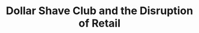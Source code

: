 ---
layout: blog
publisher: Medium
originalurl: https://medium.com/@tylertate/the-dollar-shave-club-acquisition-and-the-disruption-of-retail-9fb78c582876
title: "Dollar Shave Club and the Disruption of Retail"
snippet: "Yesterday it came out that Unilever is acquiring Dollar Shave Club (DSC) for $1 billion in cash for what is probably the biggest exit so far for a direct-to-consumer brand. Garnering a 5x revenue multiple, capturing 5% market share, and achieving unicorn status in a relatively small market all make DSC a notable success story. Here’s a closer look at what I find interesting about the DSC deal, their approach, and a few other companies with similar dynamics."
---